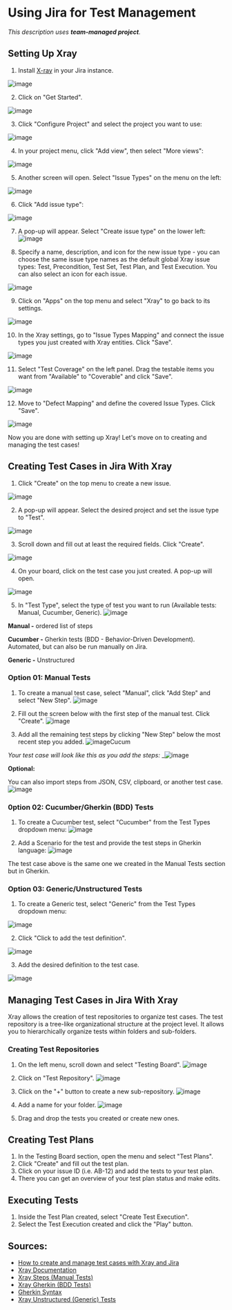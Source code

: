 # Using Jira for Test Management

_This description uses **team-managed project**._

## Setting Up Xray

1. Install [X-ray](https://marketplace.atlassian.com/apps/1211769/xray-test-management-for-jira?tab=overview&hosting=cloud) in your Jira instance.

![image](https://github.com/amandaestevez/softwareqa/assets/123298275/6a1315c1-3c5d-4cd2-bd81-1dcc931a20d2)

2. Click on "Get Started".

![image](https://github.com/amandaestevez/softwareqa/assets/123298275/cb09e8c5-f694-4b82-97c6-ba43e343a508)

3. Click "Configure Project" and select the project you want to use:
   
![image](https://github.com/amandaestevez/softwareqa/assets/123298275/4349f9d2-6b74-43f5-8ba8-32d9ed0a58d6)

4. In your project menu, click "Add view", then select "More views":
   
![image](https://github.com/amandaestevez/softwareqa/assets/123298275/503fff67-a3a4-4a24-aa0d-3e8d75e842bc)

5. Another screen will open. Select "Issue Types" on the menu on the left:
    
![image](https://github.com/amandaestevez/softwareqa/assets/123298275/ea9e0dda-eb27-40a5-bb89-7a47ec49a78a)

6. Click "Add issue type":
    
![image](https://github.com/amandaestevez/softwareqa/assets/123298275/d4e7aae8-df25-4305-87cb-86a2b43ec52c)

7. A pop-up will appear. Select "Create issue type" on the lower left:
![image](https://github.com/amandaestevez/softwareqa/assets/123298275/3af2f445-09e5-4d43-bfd6-9acf3cad7abe)

8. Specify a name, description, and icon for the new issue type - you can choose the same issue type names as the default global Xray issue types: Test, Precondition, Test Set, Test Plan, and Test Execution. You can also select an icon for each issue.

![image](https://github.com/amandaestevez/softwareqa/assets/123298275/498d7a13-f3e7-4b86-b8fe-8093aacaf86f)

9. Click on "Apps" on the top menu and select "Xray" to go back to its settings.

![image](https://github.com/amandaestevez/softwareqa/assets/123298275/7a415128-530e-4b03-9a6b-5d0d0f519cf2)

10. In the Xray settings, go to "Issue Types Mapping" and connect the issue types you just created with Xray entities. Click "Save".

![image](https://github.com/amandaestevez/softwareqa/assets/123298275/55dd9d3f-5f22-429a-8515-c1cd14c2ab95)

11. Select "Test Coverage" on the left panel. Drag the testable items you want from "Available" to "Coverable" and click "Save".

![image](https://github.com/amandaestevez/softwareqa/assets/123298275/5ed1a859-fa90-43bb-b553-8deff07373db)

12. Move to "Defect Mapping" and define the covered Issue Types. Click "Save".

![image](https://github.com/amandaestevez/softwareqa/assets/123298275/12bfe3da-4f48-4d8b-8134-7b0ea8176644)

Now you are done with setting up Xray! Let's move on to creating and managing the test cases!

## Creating Test Cases in Jira With Xray

1. Click "Create" on the top menu to create a new issue.

![image](https://github.com/amandaestevez/softwareqa/assets/123298275/515e20a5-924e-421a-8e6d-6db14ecbb14c)

2. A pop-up will appear. Select the desired project and set the issue type to "Test".

![image](https://github.com/amandaestevez/softwareqa/assets/123298275/6ced77e5-52c0-4345-8ae2-05e4ad1a31af)

3. Scroll down and fill out at least the required fields. Click "Create".
   
![image](https://github.com/amandaestevez/softwareqa/assets/123298275/dd05ec84-f945-4ac1-b0ed-4661835cc92c)

4. On your board, click on the test case you just created. A pop-up will open.

![image](https://github.com/amandaestevez/softwareqa/assets/123298275/755cee2e-6710-42c4-9d24-8d8380b4e5fa)

5. In "Test Type", select the type of test you want to run (Available tests: Manual, Cucumber, Generic).
![image](https://github.com/amandaestevez/softwareqa/assets/123298275/0991d720-e5af-4e7f-b837-68c044ff5a23)

**Manual -** ordered list of steps

**Cucumber -** Gherkin tests (BDD - Behavior-Driven Development). Automated, but can also be run manually on Jira.

**Generic -** Unstructured

### Option 01: Manual Tests

1. To create a manual test case, select "Manual", click "Add Step" and select "New Step".
![image](https://github.com/amandaestevez/softwareqa/assets/123298275/98a22286-496d-4098-ab9f-775342c1b5d9)

2. Fill out the screen below with the first step of the manual test. Click "Create".
![image](https://github.com/amandaestevez/softwareqa/assets/123298275/09868b3b-42f7-4d9f-bc05-92fd112b87fe)

3. Add all the remaining test steps by clicking "New Step" below the most recent step you added.
![image](https://github.com/amandaestevez/softwareqa/assets/123298275/3dc2fdba-5fd9-4a9f-824e-c9c798abd857)Cucum

_Your test case will look like this as you add the steps:_
_![image](https://github.com/amandaestevez/softwareqa/assets/123298275/e3bfbfc5-0308-45b5-9e22-577586042253)

**Optional:**

You can also import steps from JSON, CSV, clipboard, or another test case.
![image](https://github.com/amandaestevez/softwareqa/assets/123298275/e02bd580-7f7f-4d4d-9197-4a833c95e3b5)

### 0ption 02: Cucumber/Gherkin (BDD) Tests

1. To create a Cucumber test, select "Cucumber" from the Test Types dropdown menu:
![image](https://github.com/amandaestevez/softwareqa/assets/123298275/dd5e4795-dab9-4417-823c-e1ab90f9f11f)

2. Add a Scenario for the test and provide the test steps in Gherkin language:
![image](https://github.com/amandaestevez/softwareqa/assets/123298275/582f1d86-b7d1-4481-9903-2fcb79b52461)

The test case above is the same one we created in the Manual Tests section but in Gherkin.

### Option 03: Generic/Unstructured Tests

1. To create a Generic test, select "Generic" from the Test Types dropdown menu:

![image](https://github.com/amandaestevez/softwareqa/assets/123298275/fd745f3c-57bd-47a5-b6c0-ee3cf5a06be6)

2. Click "Click to add the test definition".

![image](https://github.com/amandaestevez/softwareqa/assets/123298275/84f688fd-5fdb-47f3-9bb0-b876b94e1456)

3.  Add the desired definition to the test case.

![image](https://github.com/amandaestevez/softwareqa/assets/123298275/59f2c908-b88f-4ed0-9b47-28de68f4f180)

## Managing Test Cases in Jira With Xray

Xray allows the creation of test repositories to organize test cases. The test repository is a tree-like organizational structure at the project level. It allows you to hierarchically organize tests within folders and sub-folders. 

### Creating Test Repositories

1. On the left menu, scroll down and select "Testing Board".
![image](https://github.com/amandaestevez/softwareqa/assets/123298275/656472e1-df7b-4686-83be-0cc498b79db8)

2. Click on "Test Repository".
![image](https://github.com/amandaestevez/softwareqa/assets/123298275/3a461d9a-a94f-40bc-82eb-1842070d156a)

3. Click on the "+" button to create a new sub-repository.
![image](https://github.com/amandaestevez/softwareqa/assets/123298275/cf0f5ee5-ef56-441b-9bf7-42e1b98fac54)

4. Add a name for your folder.
![image](https://github.com/amandaestevez/softwareqa/assets/123298275/151fd5f5-d297-4375-bbce-852b519f43e1)

5. Drag and drop the tests you created or create new ones.

## Creating Test Plans

1. In the Testing Board section, open the menu and select "Test Plans".
2. Click "Create" and fill out the test plan.
3. Click on your issue ID (i.e. AB-12) and add the tests to your test plan.
4. There you can get an overview of your test plan status and make edits.

## Executing Tests 
1. Inside the Test Plan created, select "Create Test Execution".
2. Select the Test Execution created and click the "Play" button.



## Sources:
- [How to create and manage test cases with Xray and Jira](https://www.atlassian.com/devops/testing-tutorials/jira-xray-integration-manage-test-cases)
- [Xray Documentation](https://docs.getxray.app/display/XRAY/Test)
- [Xray Steps (Manual Tests)](https://docs.getxray.app/pages/viewpage.action?pageId=62267955#Steps(ManualTests)-DefiningTestSteps)
- [Xray Gherkin (BDD Tests)](https://docs.getxray.app/pages/viewpage.action?pageId=62268093)
- [Gherkin Syntax](https://cucumber.io/docs/gherkin/)
- [Xray Unstructured (Generic) Tests](https://docs.getxray.app/pages/viewpage.action?pageId=62268044)

